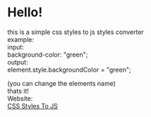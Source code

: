 # Hello!

this is a simple css styles to js styles converter<br />
example:<br />
input:<br />
background-color: "green";<br />
output:<br />
element.style.backgroundColor = "green";<br />

(you can change the elements name)<br />
thats it!
<br />
Website:<br />
[CSS Styles To JS](https://css-styles-to-js.vercel.app/)
